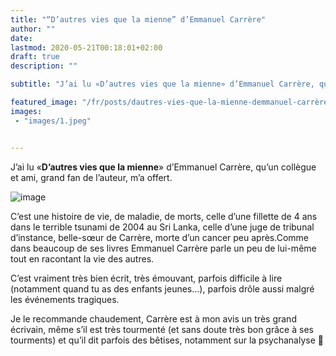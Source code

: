 ```yaml
---
title: "“D’autres vies que la mienne” d’Emmanuel Carrère"
author: ""
date: 
lastmod: 2020-05-21T00:18:01+02:00
draft: true
description: ""

subtitle: "J’ai lu «D’autres vies que la mienne» d’Emmanuel Carrère, qu’un collègue et ami, grand fan de l’auteur, m’a offert."

featured_image: "/fr/posts/dautres-vies-que-la-mienne-demmanuel-carrère/images/1.jpeg" 
images:
 - "images/1.jpeg"


---
```


J’ai lu «**D’autres vies que la mienne**» d’Emmanuel Carrère, qu’un collègue et ami, grand fan de l’auteur, m’a offert. 




![image](images/1.jpeg#layoutTextWidth)



C’est une histoire de vie, de maladie, de morts, celle d’une fillette de 4 ans dans le terrible tsunami de 2004 au Sri Lanka, celle d’une juge de tribunal d’instance, belle-sœur de Carrère, morte d’un cancer peu après.Comme dans beaucoup de ses livres Emmanuel Carrère parle un peu de lui-même tout en racontant la vie des autres. 

C’est vraiment très bien écrit, très émouvant, parfois difficile à lire (notamment quand tu as des enfants jeunes…), parfois drôle aussi malgré les événements tragiques.

Je le recommande chaudement, Carrère est à mon avis un très grand écrivain, même s’il est très tourmenté (et sans doute très bon grâce à ses tourments) et qu’il dit parfois des bêtises, notamment sur la psychanalyse 😬
